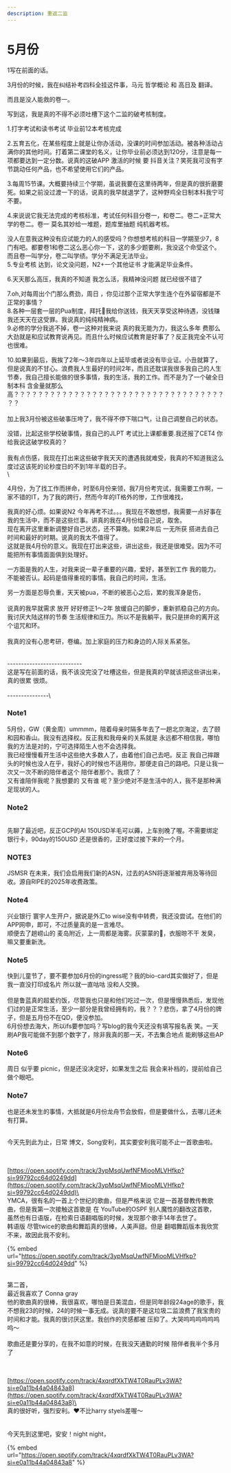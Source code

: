 ```yaml
---
description: 重返二监
---
```


# 5月份

1写在前面的话。

3月份的时候，我在纠结补考四科全挂这件事，马元 哲学概论 和 高日及 翻译。

而且是没人能救的卷一。

写到这，我是真的不得不必须吐槽下这个二监的破考核制度。

1.打字考试和读书考试 毕业前12本考核完成

2.五育五化，在某些程度上就是让你办活动，没课的时间参加活动。被各种活动占满你的其他时间。打着第二课堂的名义，让你毕业前必须达到120分，注意是每一项都要达到一定分数。说真的这破APP 激活的时候 要 抖音关注？笑死我可没有字节跳动任何产品，也不希望使用它们的产品。

3.每周15节课。大概要持续三个学期，虽说我要在这里待两年，但是真的很折磨要死。如果之前没过渡一下的话，说真的我早就退学了，这种野鸡全日制本科我宁可不要。

4.来说说它我无法完成的考核标准，考试任何科目分卷一，和卷二。卷二=正常大学的卷二。卷一 莫名其妙给一堆题，题库里抽题 纯机器考核。

没人在意我这种没有应试能力的人的感受吗？你想想考核的科目一学期至少7，8门有吧。都要卷1和卷二这么恶心你一下，这的多少题要刷，我没这个命受这个。而且卷一叫学分，卷二叫学绩。学分不满足无法毕业。\
5.专业考核 达到，论文没问题，N2+一个其他证书 才能满足毕业条件。

6.天天那么高压，我真的不知道 我怎么活，我精神没问题 就已经很不错了

7.oh,对每周出个门那么费劲，周日 ，你见过那个正常大学生连个在外留宿都是不正常的事情？\
8.各种一层套一层的Pua制度，拜托🙏我给你送钱，我天天享受这种待遇，没钱赚我还天天在这受罪。我说真的纯纯精神病。\
9.必修的学分我逃不掉，卷一这种对我来说 真的我无能为力，我这么多年 费那么大劲就是和应试教育说再见。而且什么时候应试教育是好事了？反正我完全不认可也很难。

10.如果到最后，我挨了2年～3年四年以上延毕或者说没有毕业证。小丑就算了，但是说真的不甘心。浪费我人生最好的时间2年，而且还耽误我很多我自己的人生节奏，我自己擅长能做的很多事情，我的生活，我的工作。而不是为了一个破全日制本科 含金量就那么高？？？？？？？？？？？？？？？？？？？？？？？？？？？？？？？？？？？？？\
\
加上我3月份被这些破事压垮了，我不得不停下喘口气，让自己调整自己的状态。

没错，比起这些学校破事情，我自己的JLPT 考试比上课都重要.我还报了CET4 你给我说这破学校真的？\
\
我有点伤感，我现在打出来这些破字我天天的遭遇我就难受，我真的不知道我这么度过这该死的论秒度日的不到1年半载的日子。\
\


4月份，为了找工作而拼命，时至6月份来领，我7月份考完试，我需要工作啊，一家不错的IT，为了我的跨行，然而今年的IT格外的惨，工作很难找，

我真的好心烦。如果说N2 今年再考不过。。。我现在不敢想想，我需要一点好事在我的生活中，而不是这些烂事。讲真的我在4月份给自己说，取舍。\
现在离开这里重新调整好自己状态，还不算晚。如果2年后 一无所获 搭进去自己时间和最好的时期。说真的我太不值得了。\
这就是我4月份的意义。我现在打出来这些，讲出这些，我还是很难受。因为不可能把所有事情面面俱到处理好。



一方面是我的人生，对我来说一辈子重要的兴趣，爱好，甚至到工作 我的能力。不能被否认。起码是值得重视的事情。我自己的时间，生活。

另一方面是忍辱负重，天天被pua，不断的被恶心之后，累的我浑身是伤，\
\
说真的我早就需求 放开 好好修正1～2年 放缓自己的脚步，重新抓稳自己的方向。我讨厌大陆这样的节奏 生活规律和压力。所以不是我躺平，我只是拼命的离开这个诅咒和环。\
\
我真的没有心思考研，卷编。加上家庭的压力和身边的人际关系紧张。\
\
\
\---------------------------\
这是写在前面的话，我不该没完没了吐槽这些，但是我真的早就该把这些讲出来，真的很累 很烦。\
\
\---------------\


### Note1

5月份，GW（黄金周）ummmm，陪着母亲时隔多年去了一趟北京海淀，去了颐和园和香山。我没有选择权。反正我和我母亲的关系就是 永远都不相信我，哪怕我的方法是对的，宁可选择陌生人也不会选择我。\
我已经慢慢看开生活中这些绝大多数人了，由着他们自己去吧。反正 我自己摔跟头的时候也没人在乎，我好心的时候也不适用你，那便走自己的路吧。只是让我一次又一次不断的陪伴者这个 陪伴者那个。我烦了？\
又有谁陪伴我呢？我想要的 又有谁 呢？至少绝对不是生活中的人，我不是那种满足现状的人。

### Note2

\
先聊了最近吧，反正GCP的AI 150USD羊毛可以薅，上车别晚了喔。不需要绑定银行卡，90day的150USD 还是很香的，正好度过接下来的一个月。

### NOTE3

JSMSR 在未来，我们会启用我们新的ASN，过去的ASN将逐渐被弃用及等待回收。源自RIPE的2025年收费政策。

### Note4

兴业银行 寰宇人生开户，据说是外汇to wise没有中转费，我还没尝试。在他们的APP网申，即可，不过质量真的是一言难尽。\
顺便去了趟崂山的 麦岛附近，上一周都是海雾。灰蒙蒙的🌁，衣服晾不干 发臭，嘛又要重新洗。

### Note5

快到儿童节了，要不要参加6月份的ingress呢？我的bio-card其实做好了，但是我一直没打印成名片 所以就一直咕咕 没和人交换。\
\
但是鲁蓝真的超爱约饭，尽管我也只是和他们吃过一次，但是慢慢熟悉后，发现他们过的是正常生活，至少一部分是我曾经拥有的，我？？？悲伤，拿了4月份的牌子，但是五月份不在QD，便没参加。\
6月份想去海大，所以ifs要参加吗？写blog的我今天还没有填写报名表 笑。一天刷AP我可能做不到那个数字了，除非我真的那一天，不去集合地点 能刷够这些AP

### Note6

周日 似乎要 picnic，但是还没决定好，如果发生之后 我会来补档的，提前给自己做个眼吧。

### Note7

也是还未发生的事情，大抵就是6月份龙舟节会放假，但是要做什么，去哪儿还未有打算。

\
今天先到此为止，日常 博文，Song安利，其实要安利我可能不止一首歌曲啦。

\
\
[https://open.spotify.com/track/3ypMsqUwfNFMiooMLVHfkp?si=99792cc64d0249dd](https://open.spotify.com/track/3ypMsqUwfNFMiooMLVHfkp?si=99792cc64d0249dd)\
\
YMCA，很有名的一首上个世纪的歌曲，但是严格来说 它是一首基督教传教歌曲，但是我第一次接触这首歌是 在 YouTube的OSPF 别人魔性的翻改这首歌，\
虽然也有日语版，在检索日语翻唱版的时候，发现那个歌手14年去世了。\
韩语版 尽管twice的歌曲和舞蹈真的很棒，人美声甜。但是 翻唱舞蹈版本我欣赏不来，故因此我不安利。

{% embed url="https://open.spotify.com/track/3ypMsqUwfNFMiooMLVHfkp?si=99792cc64d0249dd" %}

\
第二首，\
最近我喜欢了 Conna gray\
他的歌曲真的很棒，我很喜欢，哪怕是日美混血，但是同年龄段24age的歌手，我不想我23的时候，24的时候一事无成。说真的要不是这垃圾二监浪费了我宝贵的时间和才能。我真的很讨厌这里。我创作的灵感都被 压抑了。大哭呜呜呜呜呜呜呜～\
\
歌曲还是要分享的，在我不如意的时候，在我没天通勤的时候 陪伴者我半个多月了

\
\
[https://open.spotify.com/track/4xqrdfXkTW4T0RauPLv3WA?si=e0a11b44a04843a8](https://open.spotify.com/track/4xqrdfXkTW4T0RauPLv3WA?si=e0a11b44a04843a8)\
\
真的很好听，强烈安利。♥️不比harry styels差喔～\
\
\
今天先到这里吧，安安！night night，

{% embed url="https://open.spotify.com/track/4xqrdfXkTW4T0RauPLv3WA?si=e0a11b44a04843a8" %}
